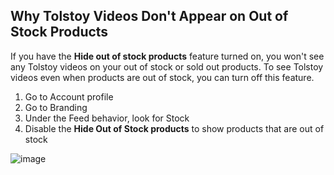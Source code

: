 ## Why Tolstoy Videos Don't Appear on Out of Stock Products

If you have the **Hide out of stock products** feature turned on, you won't see any Tolstoy videos on your out of stock or sold out products. To see Tolstoy videos even when products are out of stock, you can turn off this feature.

1. Go to Account profile
2. Go to Branding
3. Under the Feed behavior, look for Stock
4. Disable the **Hide Out of Stock products** to show products that are out of stock

![image](https://github.com/GoTolstoy/tolstoy-toly-kb/assets/159901631/f2d7baf7-aab6-41a7-a2d8-8fcf8a291595)
